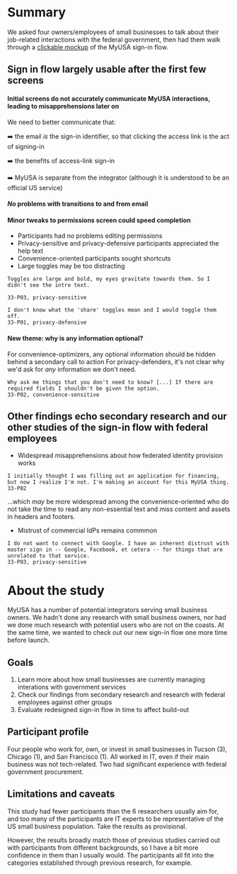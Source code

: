# Summary
We asked four owners/employees of small businesses to talk about their job-related interactions with the federal government, then had them walk through a [clickable mockup](http://invis.io/SP3JX23ET) of the MyUSA sign-in flow. 

## Sign in flow largely usable after the first few screens
#### Initial screens do not accurately communicate MyUSA interactions, leading to misapprehensions later on
We need to better communicate that: 

:arrow_right: the email *is* the sign-in identifier, so that clicking the access link is the act of signing-in

:arrow_right: the benefits of access-link sign-in 

:arrow_right: MyUSA is separate from the integrator (although it is understood to be an official US service)

#### _No_ problems with transitions to and from email
#### Minor tweaks to permissions screen could speed completion
* Participants had no problems editing permissions
* Privacy-sensitive and privacy-defensive participants appreciated the help text
* Convenience-oriented participants sought shortcuts
* Large toggles may be too distracting
```
Toggles are large and bold, my eyes gravitate towards them. So I didn't see the intro text.

33-P03, privacy-sensitive
```
```
I don't know what the 'share' toggles mean and I would toggle them off.
33-P01, privacy-defensive
```
#### New theme: why is any information optional?
For convenience-optimizers, any optional information should be hidden behind a secondary call to action
For privacy-defenders, it's not clear why we'd ask for _any_ information we don't need. 

```
Why ask me things that you don't need to know? [...] If there are required fields I shouldn't be given the option.
33-P02, convenience-sensitive
```
## Other findings echo secondary research and our other studies of the sign-in flow with federal employees 
* Widespread misapprehensions about how federated identity provision works

```
I initially thought I was filling out an application for financing, but now I realize I'm not. I'm making an account for this MyUSA thing. 
33-P02
```
...which _may_ be more widespread among the convenience-oriented who do not take the time to read any non-essential text and miss content and assets in headers and footers.

* Mistrust of commercial IdPs remains commmon 
```
I do not want to connect with Google. I have an inherent distrust with master sign in -- Google, Facebook, et cetera -- for things that are unrelated to that service. 
33-P03, privacy-sensitive
```

# About the study
MyUSA has a number of potential integrators serving small business owners. We hadn't done any research with small business owners, nor had we done much research with potential users who are not on the coasts. At the same time, we wanted to check out our new sign-in flow one more time before launch. 

## Goals
1. Learn more about how small businesses are currently managing interations with government services
2. Check our findings from secondary research and research with federal employees against other groups
3. Evaluate redesigned sign-in flow in time to affect build-out

## Participant profile
Four people who work for, own, or invest in small businesses in Tucson (3), Chicago (1), and San Francisco (1). All worked in IT, even if their main business was not tech-related. Two had significant experience with federal government procurement. 

## Limitations and caveats
This study had fewer participants than the 6 researchers usually aim for, and too many of the participants are IT experts to be representative of the US small business population. Take the results as provisional. 

However, the results broadly match those of previous studies carried out with participants from different backgrounds, so I have a bit more confidence in them than I usually would. The participants all fit into the categories established through previous research, for example. 

